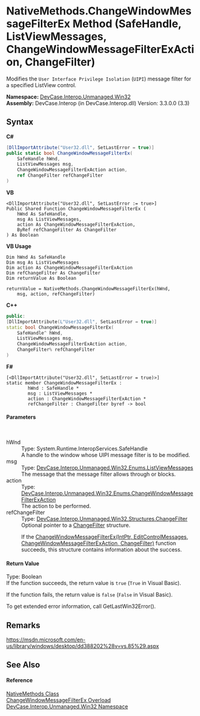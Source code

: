 # NativeMethods.ChangeWindowMessageFilterEx Method (SafeHandle, ListViewMessages, ChangeWindowMessageFilterExAction, ChangeFilter)
 

Modifies the `User Interface Privilege Isolation` (`UIPI`) message filter for a specified ListView control.

**Namespace:**&nbsp;<a href="N_DevCase_Interop_Unmanaged_Win32">DevCase.Interop.Unmanaged.Win32</a><br />**Assembly:**&nbsp;DevCase.Interop (in DevCase.Interop.dll) Version: 3.3.0.0 (3.3)

## Syntax

**C#**<br />
``` C#
[DllImportAttribute("User32.dll", SetLastError = true)]
public static bool ChangeWindowMessageFilterEx(
	SafeHandle hWnd,
	ListViewMessages msg,
	ChangeWindowMessageFilterExAction action,
	ref ChangeFilter refChangeFilter
)
```

**VB**<br />
``` VB
<DllImportAttribute("User32.dll", SetLastError := true>]
Public Shared Function ChangeWindowMessageFilterEx ( 
	hWnd As SafeHandle,
	msg As ListViewMessages,
	action As ChangeWindowMessageFilterExAction,
	ByRef refChangeFilter As ChangeFilter
) As Boolean
```

**VB Usage**<br />
``` VB Usage
Dim hWnd As SafeHandle
Dim msg As ListViewMessages
Dim action As ChangeWindowMessageFilterExAction
Dim refChangeFilter As ChangeFilter
Dim returnValue As Boolean

returnValue = NativeMethods.ChangeWindowMessageFilterEx(hWnd, 
	msg, action, refChangeFilter)
```

**C++**<br />
``` C++
public:
[DllImportAttribute(L"User32.dll", SetLastError = true)]
static bool ChangeWindowMessageFilterEx(
	SafeHandle^ hWnd, 
	ListViewMessages msg, 
	ChangeWindowMessageFilterExAction action, 
	ChangeFilter% refChangeFilter
)
```

**F#**<br />
``` F#
[<DllImportAttribute("User32.dll", SetLastError = true)>]
static member ChangeWindowMessageFilterEx : 
        hWnd : SafeHandle * 
        msg : ListViewMessages * 
        action : ChangeWindowMessageFilterExAction * 
        refChangeFilter : ChangeFilter byref -> bool 

```


#### Parameters
&nbsp;<dl><dt>hWnd</dt><dd>Type: System.Runtime.InteropServices.SafeHandle<br />A handle to the window whose UIPI message filter is to be modified.</dd><dt>msg</dt><dd>Type: <a href="T_DevCase_Interop_Unmanaged_Win32_Enums_ListViewMessages">DevCase.Interop.Unmanaged.Win32.Enums.ListViewMessages</a><br />The message that the message filter allows through or blocks.</dd><dt>action</dt><dd>Type: <a href="T_DevCase_Interop_Unmanaged_Win32_Enums_ChangeWindowMessageFilterExAction">DevCase.Interop.Unmanaged.Win32.Enums.ChangeWindowMessageFilterExAction</a><br />The action to be performed.</dd><dt>refChangeFilter</dt><dd>Type: <a href="T_DevCase_Interop_Unmanaged_Win32_Structures_ChangeFilter">DevCase.Interop.Unmanaged.Win32.Structures.ChangeFilter</a><br />Optional pointer to a <a href="T_DevCase_Interop_Unmanaged_Win32_Structures_ChangeFilter">ChangeFilter</a> structure. 

 If the <a href="M_DevCase_Interop_Unmanaged_Win32_NativeMethods_ChangeWindowMessageFilterEx">ChangeWindowMessageFilterEx(IntPtr, EditControlMessages, ChangeWindowMessageFilterExAction, ChangeFilter)</a> function succeeds, this structure contains information about the success.</dd></dl>

#### Return Value
Type: Boolean<br />If the function succeeds, the return value is `true` (`True` in Visual Basic). 

 If the function fails, the return value is `false` (`False` in Visual Basic). 

 To get extended error information, call GetLastWin32Error().

## Remarks
<a href="https://msdn.microsoft.com/en-us/library/windows/desktop/dd388202%28v=vs.85%29.aspx" target="_blank">https://msdn.microsoft.com/en-us/library/windows/desktop/dd388202%28v=vs.85%29.aspx</a>

## See Also


#### Reference
<a href="T_DevCase_Interop_Unmanaged_Win32_NativeMethods">NativeMethods Class</a><br /><a href="Overload_DevCase_Interop_Unmanaged_Win32_NativeMethods_ChangeWindowMessageFilterEx">ChangeWindowMessageFilterEx Overload</a><br /><a href="N_DevCase_Interop_Unmanaged_Win32">DevCase.Interop.Unmanaged.Win32 Namespace</a><br />